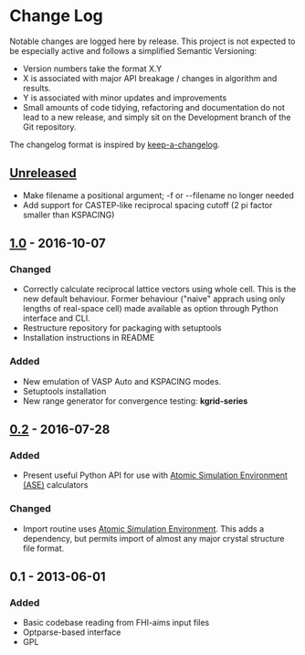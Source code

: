 # Change Log

Notable changes are logged here by release. This project is not
expected to be especially active and follows a simplified Semantic Versioning:

- Version numbers take the format X.Y
- X is associated with major API breakage / changes in algorithm and results.
- Y is associated with minor updates and improvements
- Small amounts of code tidying, refactoring and documentation do not
  lead to a new release, and simply sit on the Development branch of
  the Git repository.

The changelog format is inspired by [keep-a-changelog](https://github.com/olivierlacan/keep-a-changelog).

## [Unreleased]
- Make filename a positional argument; -f or --filename no longer needed
- Add support for CASTEP-like reciprocal spacing cutoff (2 pi factor smaller than KSPACING)

## [1.0] - 2016-10-07

### Changed
- Correctly calculate reciprocal lattice vectors using whole
  cell. This is the new default behaviour. Former behaviour ("naive"
  apprach using only lengths of real-space cell) made available as
  option through Python interface and CLI.
- Restructure repository for packaging with setuptools
- Installation instructions in README

### Added
- New emulation of VASP Auto and KSPACING modes.
- Setuptools installation
- New range generator for convergence testing: **kgrid-series**

## [0.2] - 2016-07-28

### Added
- Present useful Python API for use with [Atomic Simulation Environment (ASE)](https://wiki.fysik.dtu.dk/ase/) calculators

### Changed
- Import routine uses [Atomic Simulation Environment](https://wiki.fysik.dtu.dk/ase/). This adds a
  dependency, but permits import of almost any major crystal structure
  file format.

## 0.1 - 2013-06-01

### Added
- Basic codebase reading from FHI-aims input files
- Optparse-based interface
- GPL

[Unreleased]: https://github.com/wmd-group/kgrid/compare/v1.0...HEAD
[1.0]: https://github.com/wmd-group/kgrid/compare/v0.2...v1.0
[0.2]: https://github.com/wmd-group/kgrid/compare/v0.1...v0.2
